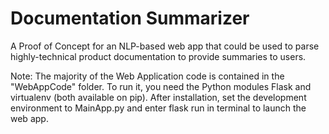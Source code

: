 # Documentation Summarizer
A Proof of Concept for an NLP-based web app that could be used to parse highly-technical product documentation to provide summaries to users.

Note: The majority of the Web Application code is contained in the "WebAppCode" folder. To run it, you need the Python modules Flask and virtualenv (both available on pip). After installation, set the development environment to MainApp.py and enter flask run in terminal to launch the web app.
